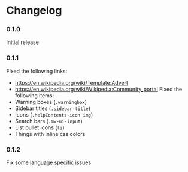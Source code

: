 # Changelog

### 0.1.0

Initial release

### 0.1.1
Fixed the following links:
- https://en.wikipedia.org/wiki/Template:Advert
- https://en.wikipedia.org/wiki/Wikipedia:Community_portal
Fixed the following items:
- Warning boxes (`.warningbox`)
- Sidebar titles (`.sidebar-title`)
- Icons (`.helpContents-icon img`)
- Search bars (`.mw-ui-input`)
- List bullet icons (`li`)
- Things with inline css colors

### 0.1.2

Fix some language specific issues
